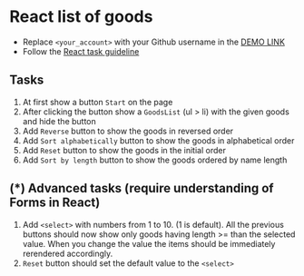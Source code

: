 # React list of goods
- Replace `<your_account>` with your Github username in the [DEMO LINK](https://dmitry-puhliakov.github.io/react_list-of-goods/)
- Follow the [React task guideline](https://github.com/mate-academy/react_task-guideline#react-tasks-guideline)

## Tasks
1. At first show a button `Start` on the page
1. After clicking the button show a `GoodsList` (ul > li) with the given goods and hide the button
1. Add `Reverse` button to show the goods in reversed order
1. Add `Sort alphabetically` button to show the goods in alphabetical order
1. Add `Reset` button to show the goods in the initial order
1. Add `Sort by length` button to show the goods ordered by name length

## (*) Advanced tasks (require understanding of Forms in React)
1. Add `<select>` with numbers from 1 to 10. (1 is default). All the previous buttons
  should now show only goods having length >= than the selected value. When you change the
  value the items should be immediately rerendered accordingly.
1. `Reset` button should set the default value to the `<select>`
